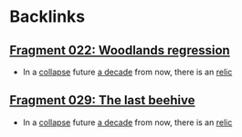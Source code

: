 
# Backlinks
## [Fragment 022: Woodlands regression](<Fragment 022: Woodlands regression.md>)
- In a [collapse](<collapse.md>) future [a decade](<a decade.md>) from now, there is an [relic](<relic.md>)

## [Fragment 029: The last beehive](<Fragment 029: The last beehive.md>)
- In a [collapse](<collapse.md>) future [a decade](<a decade.md>) from now, there is an [relic](<relic.md>)

